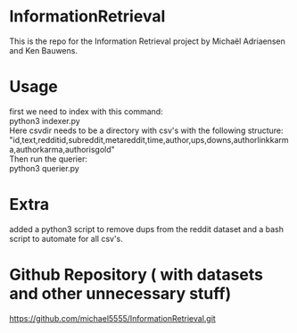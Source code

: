 # InformationRetrieval
This is the repo for the Information Retrieval project by Michaël Adriaensen and Ken Bauwens.

# Usage
first we need to index with this command:  
    python3 indexer.py <csvdir>  
Here csvdir needs to be a directory with csv's with the following structure:  
    "id,text,redditid,subreddit,metareddit,time,author,ups,downs,authorlinkkarma,authorkarma,authorisgold"  
Then run the querier:  
    python3 querier.py  

# Extra
added a python3 script to remove dups from the reddit dataset and a bash script to automate for all csv's.

# Github Repository ( with datasets and other unnecessary stuff)
https://github.com/michael5555/InformationRetrieval.git




